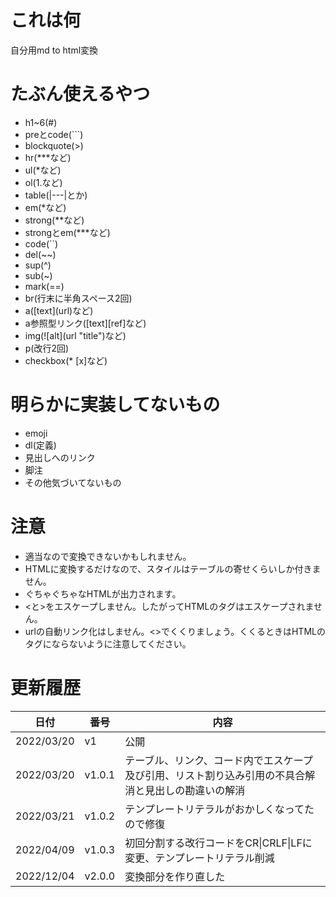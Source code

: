 # これは何

自分用md to html変換

# たぶん使えるやつ

* h1~6(#)
* preとcode(\`\`\`)
* blockquote(\>)
* hr(\*\*\*など)
* ul(\*など)
* ol(1.など)
* table(|---|とか)
* em(\*など)
* strong(\*\*など)
* strongとem(\*\*\*など)
* code(\`\`)
* del(\~\~)
* sup(\^)
* sub(\~)
* mark(\=\=)
* br(行末に半角スペース2回)
* a(\[text\]\(url\)など)
* a参照型リンク(\[text\]\[ref\]など)
* img(!\[alt\]\(url "title")など)
* p(改行2回)
* checkbox(* \[x\]など)

# 明らかに実装してないもの

* emoji
* dl(定義)
* 見出しへのリンク
* 脚注
* その他気づいてないもの

# 注意

* 適当なので変換できないかもしれません。
* HTMLに変換するだけなので、スタイルはテーブルの寄せくらいしか付きません。
* ぐちゃぐちゃなHTMLが出力されます。
* \<と\>をエスケープしません。したがってHTMLのタグはエスケープされません。
* urlの自動リンク化はしません。\<\>でくくりましょう。くくるときはHTMLのタグにならないように注意してください。

# 更新履歴

|日付|番号|内容|
|---|---|---|
|2022/03/20|v1|公開|
|2022/03/20|v1.0.1|テーブル、リンク、コード内でエスケープ及び引用、リスト割り込み引用の不具合解消と見出しの勘違いの解消|
|2022/03/21|v1.0.2|テンプレートリテラルがおかしくなってたので修復|
|2022/04/09|v1.0.3|初回分割する改行コードをCR\|CRLF\|LFに変更、テンプレートリテラル削減|
|2022/12/04|v2.0.0|変換部分を作り直した|